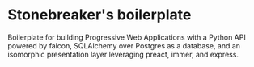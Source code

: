 # Stonebreaker's boilerplate

Boilerplate for building Progressive Web Applications with a Python API
powered by falcon, SQLAlchemy over Postgres as a database, and an isomorphic 
presentation layer leveraging preact, immer, and express.
